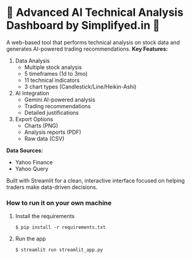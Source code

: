 # 🎈 Advanced AI Technical Analysis Dashboard by Simplifyed.in 🎈

A web-based tool that performs technical analysis on stock data and generates AI-powered trading recommendations.
**Key Features:**
1. Data Analysis
   - Multiple stock analysis
   - 5 timeframes (1d to 3mo)
   - 11 technical indicators
   - 3 chart types (Candlestick/Line/Heikin-Ashi)
2. AI Integration
   - Gemini AI-powered analysis
   - Trading recommendations
   - Detailed justifications
3. Export Options
   - Charts (PNG)
   - Analysis reports (PDF)
   - Raw data (CSV)

**Data Sources:**
   - Yahoo Finance
   - Yahoo Query

Built with Streamlit for a clean, interactive interface focused on helping traders make data-driven decisions.

### How to run it on your own machine

1. Install the requirements

   ```
   $ pip install -r requirements.txt
   ```

2. Run the app

   ```
   $ streamlit run streamlit_app.py
   ```
